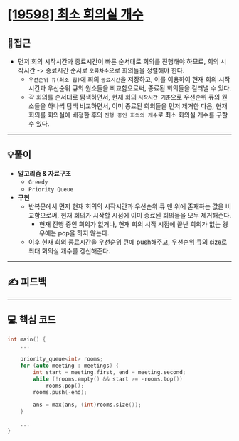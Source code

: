 # [[19598] 최소 회의실 개수](https://www.acmicpc.net/problem/19598)

## 🤔접근
- 먼저 회의 시작시간과 종료시간이 빠른 순서대로 회의를 진행해야 하므로, 회의 시작시간 -> 종료시간 순서로 `오름차순`으로 회의들을 정렬해야 한다.
	- `우선순위 큐(최소 힙)`에 회의 `종료시간`을 저장하고, 이를 이용하여 현재 회의 시작시간과 우선순위 큐의 원소들을 비교함으로써, 종료된 회의들을 걸러낼 수 있다.
	- 각 회의를 순서대로 탐색하면서, 현재 회의 `시작시간 기준`으로 우선순위 큐의 원소들을 하나씩 탐색 비교하면서, 이미 종료된 회의들을 먼저 제거한 다음, 현재 회의를 회의실에 배정한 후의 `진행 중인 회의의 개수`로 최소 회의실 개수를 구할 수 있다.
___
## 💡풀이
- <b>알고리즘 & 자료구조</b>
	- `Greedy`
	- `Priority Queue`
- <b>구현</b>
	- 반복문에서 먼저 현재 회의의 시작시간과 우선순위 큐 맨 위에 존재하는 값을 비교함으로써, 현재 회의가 시작할 시점에 이미 종료된 회의들을 모두 제거해준다.
		- 현재 진행 중인 회의가 없거나, 현재 회의 시작 시점에 끝난 회의가 없는 경우에는 pop을 하지 않는다.
	- 이후 현재 회의 종료시간을 우선순위 큐에 push해주고, 우선순위 큐의 size로 최대 회의실 개수를 갱신해준다.
___
## ✍ 피드백
___
## 💻 핵심 코드
```c++
int main() {
	...

	priority_queue<int> rooms;
	for (auto meeting : meetings) {
		int start = meeting.first, end = meeting.second;
		while (!rooms.empty() && start >= -rooms.top()) 
			rooms.pop();
		rooms.push(-end);

		ans = max(ans, (int)rooms.size());
	}

	...
}
```